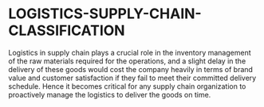 # LOGISTICS-SUPPLY-CHAIN-CLASSIFICATION
Logistics in supply chain plays a crucial role in the inventory management of the raw materials required for the operations, and a slight delay in the delivery of these goods would cost the company heavily in terms of brand value and customer satisfaction if they fail to meet their committed delivery schedule. Hence it becomes critical for any supply chain organization to proactively manage the logistics to deliver the goods on time.
